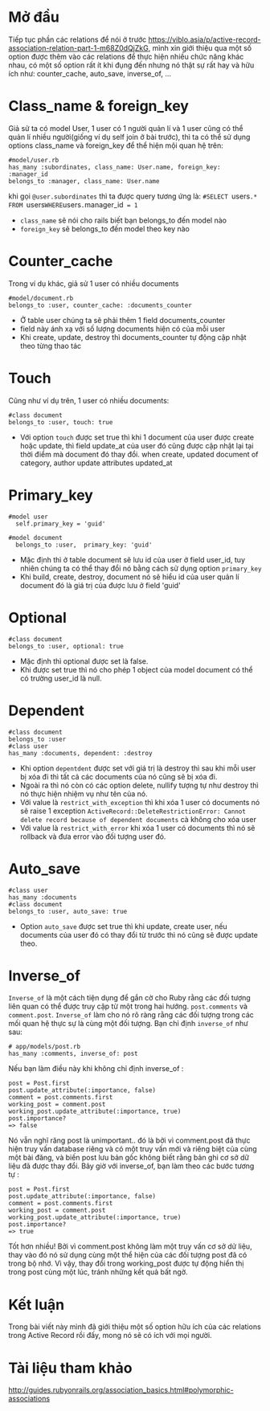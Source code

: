 # Mở đầu
Tiếp tục phần các relations để nói ở trước https://viblo.asia/p/active-record-association-relation-part-1-m68Z0dQjZkG, mình xin giới thiệu qua một số option được thêm vào các relations để thực hiện nhiều chức năng khác nhau, có một số option rất ít khi đụng đến nhưng nó thật sự rất hay và hữu ích như: counter_cache, auto_save, inverse_of, ...
# Class_name & foreign_key
Giả sử ta có model User, 1 user có 1 người quản lí và 1 user cũng có thể quản lí nhiều người(giống ví dụ self join ở bài trước), thì ta có thể sử dụng options class_name và foreign_key để thể hiện mội quan hệ trên:
```
#model/user.rb
has_many :subordinates, class_name: User.name, foreign_key: :manager_id
belongs_to :manager, class_name: User.name
```
khi gọi `@user.subordinates` thì ta được query tương ứng là: `#SELECT `users`.* FROM `users` WHERE `users`.`manager_id` = 1`
* `class_name` sẽ nói cho rails biết bạn belongs_to đến model nào
* `foreign_key` sẽ belongs_to đến model theo key nào
# Counter_cache
Trong ví dụ khác, giả sử 1 user có nhiều documents
```
#model/document.rb
belongs_to :user, counter_cache: :documents_counter
```
* Ở table user chúng ta sẽ phải thêm 1 field documents_counter
* field này ánh xạ với số lượng documents hiện có của mỗi user
* Khi create, update, destroy thì documents_counter tự động cập nhật theo từng thao tác
# Touch
Cũng như ví dụ trên, 1 user có nhiều documents:
```
#class document
belongs_to :user, touch: true
```
* Với option `touch` được set true thì khi 1 document của user được create hoặc update, thì field update_at của user đó cũng được cập nhật lại tại thời điểm mà document đó thay đổi.
when create, updated document of category, author update attributes updated_at
# Primary_key
```
#model user
  self.primary_key = 'guid'

#model document
  belongs_to :user,  primary_key: 'guid'
```
* Mặc định thì ở table document sẽ lưu id của user ở field user_id, tuy nhiên chúng ta có thể thay đổi nó bằng cách sử dụng option  `primary_key`
* Khi build, create, destroy, document nó sẽ hiểu id của user quản lí document đó là giá trị của được lưu ở field 'guid'
# Optional
```
#class document
belongs_to :user, optional: true
```
* Mặc định thì optional được set là false.
* Khi được set true thì nó cho phép 1 object của model document có thể có trường user_id là null.
# Dependent
```
#class document
belongs_to :user
#class user
has_many :documents, dependent: :destroy
```
* Khi option `depentdent` được set với giá trị là destroy thì sau khi mỗi user bị xóa đi thì tất cả các documents của nó cũng sẽ bị xóa đi. 
* Ngoài ra thì nó còn có các option delete, nullify tượng tự như destroy thì nó thực hiện nhiệm vụ như tên của nó.
* Với value là `restrict_with_exception` thì khi xóa 1 user có documents nó sẽ raise 1 exception `ActiveRecord::DeleteRestrictionError: Cannot delete record because of dependent documents` cà không cho xóa user
* Với value là `restrict_with_error` khi xóa 1 user có documents thì nó sẽ rollback và đưa error vào đối tượng user đó.
# Auto_save
```
#class user
has_many :documents
#class document
belongs_to :user, auto_save: true
```
* Option `auto_save` được set true thì khi update, create user, nếu documents của user đó có thay đổi từ trước thì nó cũng sẽ được update theo.
# Inverse_of
`Inverse_of` là một cách tiện dụng để gắn cờ cho Ruby rằng các đối tượng liên quan có thể được truy cập từ một trong hai hướng. `post.comments` và `comment.post`. `Inverse_of` làm cho nó rõ ràng rằng các đối tượng trong các mối quan hệ thực sự là cùng một đối tượng. Bạn chỉ định `inverse_of` như sau:

```
# app/models/post.rb
has_many :comments, inverse_of: post
```
Nếu bạn làm điều này khi không chỉ định inverse_of :

```
post = Post.first
post.update_attribute(:importance, false)
comment = post.comments.first
working_post = comment.post
working_post.update_attribute(:importance, true)
post.importance?
=> false
```
Nó vẫn nghĩ răng post là unimportant.. đó là bởi vì comment.post đã thực hiện truy vấn database riêng và có một truy vấn mới và riêng biệt của cùng một bài đăng, và biến post lưu bản gốc không biết rằng bản ghi cơ sở dữ liệu đã được thay đổi. Bây giờ với inverse_of, bạn làm theo các bước tương tự :
```
post = Post.first
post.update_attribute(:importance, false)
comment = post.comments.first
working_post = comment.post
working_post.update_attribute(:importance, true)
post.importance?
=> true
```

Tốt hơn nhiều! Bởi vì comment.post không làm một truy vấn cơ sở dử liệu, thay vào đó nó sử dụng cùng một thể hiện của các đối tượng post đã có trong bộ nhớ. Vì vậy, thay đổi trong working_post được tự động hiển thị trong post cùng một lúc, tránh những kết quả bất ngờ.

# Kết luận
Trong bài viết này mình đã giới thiệu một số option hữu ích của các relations trong Active Record rồi đấy, mong nó sẽ có ích với mọi người. 

# Tài liệu tham khảo
http://guides.rubyonrails.org/association_basics.html#polymorphic-associations